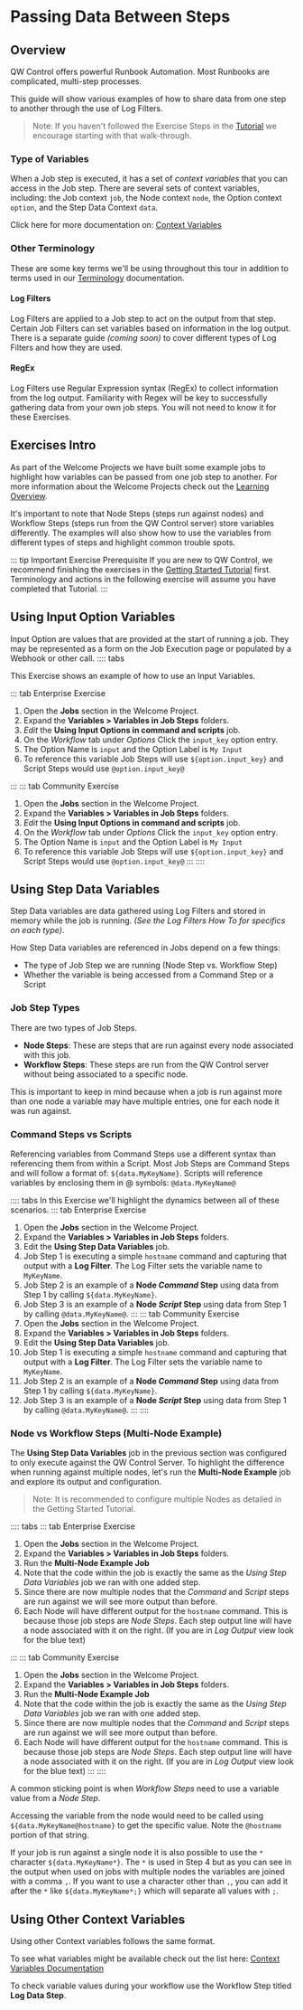 # Passing Data Between Steps

## Overview
QW Control offers powerful Runbook Automation. Most Runbooks are complicated, multi-step processes.

This guide will show various examples of how to share data from one step to another through the use of Log Filters.

> Note: If you haven't followed the Exercise Steps in the [Tutorial](/learning/tutorial/preparing.md) we encourage starting with that walk-through.

### Type of Variables
When a Job step is executed, it has a set of *context variables* that you can access in the Job step. There are several sets of context variables, including: the Job context `job`, the Node context `node`, the Option context `option`, and the Step Data Context `data`.

Click here for more documentation on: [Context Variables](/manual/job-workflows.md#context-variables)

### Other Terminology

These are some key terms we'll be using throughout this tour in addition to terms used in our [Terminology](/learning/tutorial/terminology.md) documentation.

#### Log Filters
Log Filters are applied to a Job step to act on the output from that step. Certain Job Filters can set variables based on information in the log output. There is a separate guide _(coming soon)_ to cover different types of Log Filters and how they are used.

#### RegEx
Log Filters use Regular Expression syntax (RegEx) to collect information from the log output. Familiarity with Regex will be key to successfully gathering data from your own job steps. You will not need to know it for these Exercises.

## Exercises Intro
As part of the Welcome Projects we have built some example jobs to highlight how variables can be passed from one job step to another.  For more information about the Welcome Projects check out the [Learning Overview](/learning/index.md).

It's important to note that Node Steps (steps run against nodes) and Workflow Steps (steps run from the QW Control server) store variables differently. The examples will also show how to use the variables from different types of steps and highlight common trouble spots.

::: tip Important Exercise Prerequisite
If you are new to QW Control, we recommend finishing the exercises in the [Getting Started Tutorial](/learning/tutorial/preparing.md) first. Terminology and actions in the following exercise will assume you have completed that Tutorial.
:::

## Using Input Option Variables
Input Option are values that are provided at the start of running a job. They may be represented as a form on the Job Execution page or populated by a Webhook or other call.
:::: tabs

This Exercise shows an example of how to use an Input Variables.

::: tab Enterprise Exercise
1. Open the **Jobs** section in the Welcome Project.
1. Expand the **Variables > Variables in Job Steps** folders.
1. *Edit* the **Using Input Options in command and scripts** job.
1. On the *Workflow* tab under *Options* Click the `input_key` option entry.
1. The Option Name is `input` and the Option Label is `My Input`
1. To reference this variable Job Steps will use `${option.input_key}` and Script Steps would use `@option.input_key@`

:::
::: tab Community Exercise
1. Open the **Jobs** section in the Welcome Project.
1. Expand the **Variables > Variables in Job Steps** folders.
1. *Edit* the **Using Input Options in command and scripts** job.
1. On the *Workflow* tab under *Options* Click the `input_key` option entry.
1. The Option Name is `input` and the Option Label is `My Input`
1. To reference this variable Job Steps will use `${option.input_key}` and Script Steps would use `@option.input_key@`
:::
::::

## Using Step Data Variables

Step Data variables are data gathered using Log Filters and stored in memory while the job is running. _(See the Log Filters How To for specifics on each type)_.

How Step Data variables are referenced in Jobs depend on a few things:
- The type of Job Step we are running (Node Step vs. Workflow Step)
- Whether the variable is being accessed from a Command Step or a Script

### Job Step Types
There are two types of Job Steps.
- **Node Steps**: These are steps that are run against every node associated with this job.
- **Workflow Steps**: These steps are run from the QW Control server without being associated to a specific node.

This is important to keep in mind because when a job is run against more than one node a variable may have multiple entries, one for each node it was run against.

### Command Steps vs Scripts
Referencing variables from Command Steps use a different syntax than referencing them from within a Script. Most Job Steps are Command Steps and will follow a format of:
`${data.MyKeyName}`.  Scripts will reference variables by enclosing them in @ symbols: `@data.MyKeyName@`

:::: tabs
In this Exercise we'll highlight the dynamics between all of these scenarios.
::: tab Enterprise Exercise
1. Open the **Jobs** section in the Welcome Project.
1. Expand the **Variables > Variables in Job Steps** folders.
1. Edit the **Using Step Data Variables** job.
1. Job Step 1 is executing a simple `hostname` command and capturing that output with a **Log Filter**. The Log Filter sets the variable name to `MyKeyName`.
1. Job Step 2 is an example of a **Node _Command_ Step** using data from Step 1 by calling `${data.MyKeyName}`.
1. Job Step 3 is an example of a **Node _Script_ Step** using data from Step 1 by calling `@data.MyKeyName@`.
:::
::: tab Community Exercise
1. Open the **Jobs** section in the Welcome Project.
1. Expand the **Variables > Variables in Job Steps** folders.
1. Edit the **Using Step Data Variables** job.
1. Job Step 1 is executing a simple `hostname` command and capturing that output with a **Log Filter**. The Log Filter sets the variable name to `MyKeyName`.
1. Job Step 2 is an example of a **Node _Command_ Step** using data from Step 1 by calling `${data.MyKeyName}`.
1. Job Step 3 is an example of a **Node _Script_ Step** using data from Step 1 by calling `@data.MyKeyName@`.
:::
::::

### Node vs Workflow Steps (Multi-Node Example)
The **Using Step Data Variables** job in the previous section was configured to only execute against the QW Control Server.
To highlight the difference when running against multiple nodes, let's run the **Multi-Node Example** job and explore its output and configuration.
>Note: It is recommended to configure multiple Nodes as detailed in the Getting Started Tutorial.

:::: tabs
::: tab Enterprise Exercise
1. Open the **Jobs** section in the Welcome Project.
1. Expand the **Variables > Variables in Job Steps** folders.
1. Run the **Multi-Node Example Job**
1. Note that the code within the job is exactly the same as the _Using Step Data Variables_ job we ran with one added step.
1. Since there are now multiple nodes that the _Command_ and _Script_ steps are run against we will see more output than before.
2. Each Node will have different output for the `hostname` command. This is because those job steps are *Node Steps*. Each step output line will have a node associated with it on the right. (If you are in *Log Output* view look for the blue text)

:::
::: tab Community Exercise
1. Open the **Jobs** section in the Welcome Project.
1. Expand the **Variables > Variables in Job Steps** folders.
1. Run the **Multi-Node Example Job**
1. Note that the code within the job is exactly the same as the _Using Step Data Variables_ job we ran with one added step.
1. Since there are now multiple nodes that the _Command_ and _Script_ steps are run against we will see more output than before.
2. Each Node will have different output for the `hostname` command. This is because those job steps are *Node Steps*. Each step output line will have a node associated with it on the right. (If you are in *Log Output* view look for the blue text)
:::
::::

A common sticking point is when _Workflow Steps_ need to use a variable value from a _Node Step_.

Accessing the variable from the node would need to be called using `${data.MyKeyName@hostname}` to get the specific value. Note the `@hostname` portion of that string.

If your job is run against a single node it is also possible to use the `*` character `${data.MyKeyName*}`. The `*` is used in Step 4 but as you can see in the output when used on jobs with multiple nodes the variables are joined with a comma `,`.  If you want to use a character other than `,`, you can add it after the `*` like `${data.MyKeyName*;}` which will separate all values with `;`.

## Using Other Context Variables
Using other Context variables follows the same format.

To see what variables might be available check out the list here:
[Context Variables Documentation](/manual/job-workflows.html#context-variables)

To check variable values during your workflow use the Workflow Step titled **Log Data Step**.
